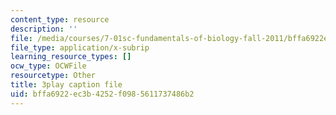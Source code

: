```yaml
---
content_type: resource
description: ''
file: /media/courses/7-01sc-fundamentals-of-biology-fall-2011/bffa6922ec3b4252f0985611737486b2_uDXH6Uu0ghc.srt
file_type: application/x-subrip
learning_resource_types: []
ocw_type: OCWFile
resourcetype: Other
title: 3play caption file
uid: bffa6922-ec3b-4252-f098-5611737486b2
---
```

